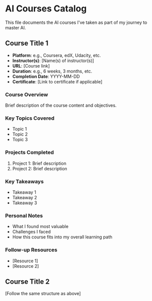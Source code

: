 # AI Courses Catalog

This file documents the AI courses I've taken as part of my journey to master AI.

## Course Title 1

- **Platform**: e.g., Coursera, edX, Udacity, etc.
- **Instructor(s)**: [Name(s) of instructor(s)]
- **URL**: [Course link]
- **Duration**: e.g., 6 weeks, 3 months, etc.
- **Completion Date**: YYYY-MM-DD
- **Certificate**: [Link to certificate if applicable]

### Course Overview
Brief description of the course content and objectives.

### Key Topics Covered
- Topic 1
- Topic 2
- Topic 3

### Projects Completed
1. Project 1: Brief description
2. Project 2: Brief description

### Key Takeaways
- Takeaway 1
- Takeaway 2
- Takeaway 3

### Personal Notes
- What I found most valuable
- Challenges I faced
- How this course fits into my overall learning path

### Follow-up Resources
- [Resource 1]
- [Resource 2]

## Course Title 2

[Follow the same structure as above]